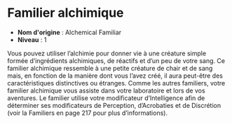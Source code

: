 # Familier alchimique

 * **Nom d'origine** : Alchemical Familiar
 * **Niveau** : 1


<p>Vous pouvez utiliser l’alchimie pour donner vie à une créature simple formée d’ingrédients alchimiques, de réactifs et d’un peu de votre sang. Ce familier alchimique ressemble à une petite créature de chair et de sang mais, en fonction de la manière dont vous l’avez créé, il aura peut-être des caractéristiques distinctives ou étranges. Comme les autres familiers, votre familier alchimique vous assiste dans votre laboratoire et lors de vos aventures. Le familier utilise votre modificateur d’Intelligence afin de déterminer ses modificateurs de Perception, d’Acrobaties et de Discrétion (voir la Familiers en page 217 pour plus d’informations).</p>